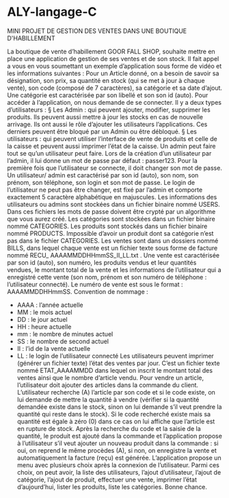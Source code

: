 # ALY-langage-C
MINI PROJET DE GESTION DES VENTES DANS UNE BOUTIQUE D'HABILLEMENT

La boutique de vente d’habillement GOOR FALL SHOP, souhaite mettre en place une
application de gestion de ses ventes et de son stock. Il fait appel a vous en vous soumettant
un exemple d’application sous forme de vidéo et les informations suivantes :
Pour un Article donné, on a besoin de savoir sa désignation, son prix, sa quantité en stock
(qui se met à jour à chaque vente), son code (composé de 7 caractères), sa catégorie et sa
date d’ajout.
Une catégorie est caractérisée par son libellé et son son id (auto).
Pour accéder à l’application, on nous demande de se connecter. Il y a deux types
d’utilisateurs :
§ Les Admin : qui peuvent ajouter, modifier, supprimer les produits. Ils peuvent aussi mettre
à jour les stocks en cas de nouvelle arrivage. Ils ont aussi le rôle d’ajouter les utilisateurs
l’applications. Ces derniers peuvent être bloqué par un Admin ou être débloqué.
§ Les utilisateurs : qui peuvent utiliser l’interface de vente de produits et celle de la caisse et
peuvent aussi imprimer l’état de la caisse.
Un admin peut faire tout se qu’un utilisateur peut faire.
Lors de la création d’un utilisateur par l’admin, il lui donne un mot de passe par défaut :
passer123. Pour la première fois que l’utilisateur se connecte, il doit changer son mot de
passe.
Un utilisateur/ admin est caractérisé par son id (auto), son nom, son prénom, son téléphone,
son login et son mot de passe. Le login de l’utilisateur ne peut pas être changer, est fixé par
l’admin et comporte exactement 5 caractère alphabétique en majuscules.
Les informations des utilisateurs ou admins sont stockées dans un fichier binaire nommé
USERS. Dans ces fichiers les mots de passe doivent être crypté par un algorithme que vous
aurez créé.
Les catégories sont stockées dans un fichier binaire nommé CATEGORIES.
Les produits sont stockés dans un fichier binaire nommé PRODUCTS. Impossible d’avoir un
produit dont sa catégorie n’est pas dans le fichier CATEGORIES.
Les ventes sont dans un dossiers nommé BILLS, dans lequel chaque vente est un fichier texte
sous forme de facture nommé RECU_ AAAAMMDDHHmmSS_II_LL.txt .
Une vente est caractérisée par son id (auto), son numéro, les produits vendus et leur
quantités vendues, le montant total de la vente et les informations de l’utilisateur qui a
enregistré cette vente (son nom, prénom et son numéro de téléphone : l’utilisateur
connecté).
Le numéro de vente est sous le format : AAAAMMDDHHmmSS.
Convention de nommage :
- AAAA : l’année actuelle
- MM : le mois actuel
- DD : le jour actuel
- HH : heure actuelle
- mm : le nombre de minutes actuel
- SS : le nombre de second actuel
- II : l’id de la vente actuelle
- LL : le login de l’utilisateur connecté
Les utilisateurs peuvent imprimer (générer un fichier texte) l’état des ventes par jour. C’est
un fichier texte nommé ETAT_AAAAMMDD dans lequel on inscrit le montant total des
ventes ainsi que le nombre d’article vendu.
Pour vendre un article, l’utilisateur doit ajouter des articles dans la commande du client.
L’utilisateur recherche (A) l’article par son code et si le code existe, on lui demande de
mettre la quantité à vendre (vérifier si la quantité demandée existe dans le stock, sinon on
lui demande s’il veut prendre la quantité qui reste dans le stock). Si le code recherché existe
mais sa quantité est égale à zéro (0) dans ce cas on lui affiche que l’article est en rupture de
stock. Après la recherche du code et la saisie de la quantité, le produit est ajouté dans la
commande et l’application propose à l’utilisateur s’il veut ajouter un nouveau produit dans
la commande : si oui, on reprend le même procèdes (A), si non, on enregistre la vente et
automatiquement la facture (reçu) est générée.
L’application propose un menu avec plusieurs choix après la connexion de l’utilisateur. Parmi
ces choix, on peut avoir, la liste des utilisateurs, l’ajout d’utilisateur, l’ajout de catégorie,
l’ajout de produit, effectuer une vente, imprimer l’état d’aujourd’hui, lister les produits, liste
les catégories.
Bonne chance.

